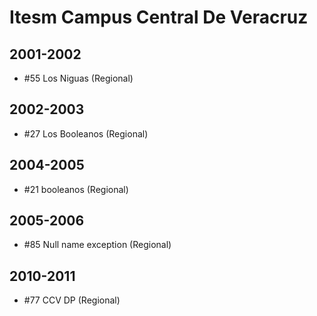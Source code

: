 # Itesm Campus Central De Veracruz

## 2001-2002

- #55 Los Niguas (Regional)

## 2002-2003

- #27 Los Booleanos (Regional)

## 2004-2005

- #21 booleanos (Regional)

## 2005-2006

- #85 Null name exception (Regional)

## 2010-2011

- #77 CCV DP (Regional)


